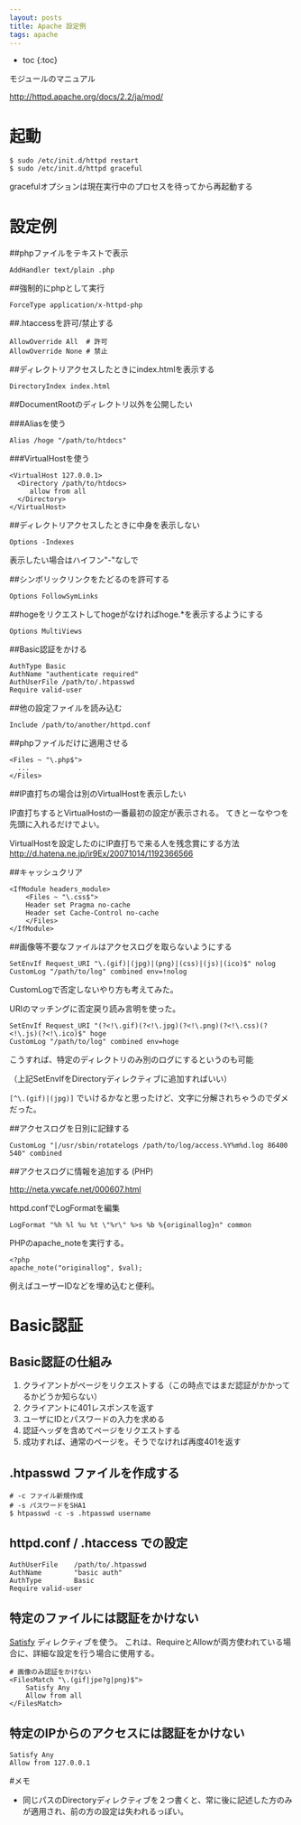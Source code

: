```yaml
---
layout: posts
title: Apache 設定例
tags: apache
---
```


* toc
{:toc}

モジュールのマニュアル

<http://httpd.apache.org/docs/2.2/ja/mod/>

# 起動

    $ sudo /etc/init.d/httpd restart
    $ sudo /etc/init.d/httpd graceful

gracefulオプションは現在実行中のプロセスを待ってから再起動する

# 設定例

##phpファイルをテキストで表示

    AddHandler text/plain .php

##強制的にphpとして実行

    ForceType application/x-httpd-php

##.htaccessを許可/禁止する

    AllowOverride All  # 許可
    AllowOverride None # 禁止

##ディレクトリアクセスしたときにindex.htmlを表示する

    DirectoryIndex index.html

##DocumentRootのディレクトリ以外を公開したい

###Aliasを使う

    Alias /hoge "/path/to/htdocs"

###VirtualHostを使う

    <VirtualHost 127.0.0.1>
      <Directory /path/to/htdocs>
         allow from all
      </Directory>
    </VirtualHost>

##ディレクトリアクセスしたときに中身を表示しない

    Options -Indexes

表示したい場合はハイフン"-"なしで

##シンボリックリンクをたどるのを許可する

    Options FollowSymLinks

##hogeをリクエストしてhogeがなければhoge.*を表示するようにする

    Options MultiViews

##Basic認証をかける

    AuthType Basic
    AuthName "authenticate required"
    AuthUserFile /path/to/.htpasswd
    Require valid-user

##他の設定ファイルを読み込む

    Include /path/to/another/httpd.conf

##phpファイルだけに適用させる

    <Files ~ "\.php$">
      ...
    </Files>

##IP直打ちの場合は別のVirtualHostを表示したい

IP直打ちするとVirtualHostの一番最初の設定が表示される。
てきとーなやつを先頭に入れるだけでよい。

VirtualHostを設定したのにIP直打ちで来る人を残念賞にする方法
<http://d.hatena.ne.jp/ir9Ex/20071014/1192366566>

##キャッシュクリア

    <IfModule headers_module>
        <Files ~ "\.css$">
        Header set Pragma no-cache
        Header set Cache-Control no-cache
        </Files>
    </IfModule>

##画像等不要なファイルはアクセスログを取らないようにする

    SetEnvIf Request_URI "\.(gif)|(jpg)|(png)|(css)|(js)|(ico)$" nolog
    CustomLog "/path/to/log" combined env=!nolog

CustomLogで否定しないやり方も考えてみた。

URIのマッチングに否定戻り読み言明を使った。

    SetEnvIf Request_URI "(?<!\.gif)(?<!\.jpg)(?<!\.png)(?<!\.css)(?<!\.js)(?<!\.ico)$" hoge
    CustomLog "/path/to/log" combined env=hoge

こうすれば、特定のディレクトリのみ別のログにするというのも可能

（上記SetEnvIfをDirectoryディレクティブに追加すればいい）

`[^\.(gif)|(jpg)]` でいけるかなと思ったけど、文字に分解されちゃうのでダメだった。

##アクセスログを日別に記録する

    CustomLog "|/usr/sbin/rotatelogs /path/to/log/access.%Y%m%d.log 86400 540" combined

##アクセスログに情報を追加する (PHP)

<http://neta.ywcafe.net/000607.html>

httpd.confでLogFormatを編集

    LogFormat "%h %l %u %t \"%r\" %>s %b %{originallog}n" common

PHPのapache_noteを実行する。

    <?php
    apache_note("originallog", $val);

例えばユーザーIDなどを埋め込むと便利。


# Basic認証

## Basic認証の仕組み

1. クライアントがページをリクエストする（この時点ではまだ認証がかかってるかどうか知らない）
2. クライアントに401レスポンスを返す
3. ユーザにIDとパスワードの入力を求める
4. 認証ヘッダを含めてページをリクエストする
5. 成功すれば、通常のページを。そうでなければ再度401を返す

## .htpasswd ファイルを作成する

    # -c ファイル新規作成
    # -s パスワードをSHA1
    $ htpasswd -c -s .htpasswd username

## httpd.conf / .htaccess での設定

    AuthUserFile    /path/to/.htpasswd
    AuthName        "basic auth"
    AuthType        Basic
    Require valid-user

## 特定のファイルには認証をかけない

[Satisfy](http://httpd.apache.org/docs/2.2/mod/core.html#satisfy) ディレクティブを使う。
これは、RequireとAllowが両方使われている場合に、詳細な設定を行う場合に使用する。

    # 画像のみ認証をかけない
    <FilesMatch "\.(gif|jpe?g|png)$">
        Satisfy Any
        Allow from all
    </FilesMatch>

## 特定のIPからのアクセスには認証をかけない

    Satisfy Any
    Allow from 127.0.0.1


#メモ

- 同じパスのDirectoryディレクティブを２つ書くと、常に後に記述した方のみが適用され、前の方の設定は失われるっぽい。



